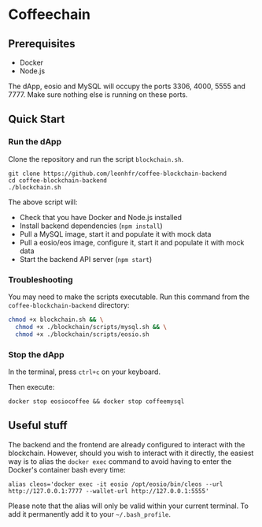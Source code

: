 # Coffeechain

## Prerequisites

* Docker
* Node.js

The dApp, eosio and MySQL will occupy the ports 3306, 4000, 5555 and 7777. Make sure nothing else is running on these ports.

## Quick Start

### Run the dApp

Clone the repository and run the script `blockchain.sh`.

```shell
git clone https://github.com/leonhfr/coffee-blockchain-backend
cd coffee-blockchain-backend
./blockchain.sh
```

The above script will:
* Check that you have Docker and Node.js installed
* Install backend dependencies (`npm install`)
* Pull a MySQL image, start it and populate it with mock data
* Pull a eosio/eos image, configure it, start it and populate it with mock data
* Start the backend API server (`npm start`)

### Troubleshooting
You may need to make the scripts executable. Run this command from the `coffee-blockchain-backend` directory:
```sh
chmod +x blockchain.sh && \
  chmod +x ./blockchain/scripts/mysql.sh && \
  chmod +x ./blockchain/scripts/eosio.sh
```

### Stop the dApp

In the terminal, press `ctrl+c` on your keyboard.

Then execute:
```shell
docker stop eosiocoffee && docker stop coffeemysql
```

## Useful stuff

The backend and the frontend are already configured to interact with the blockchain. However, should you wish to interact with it directly, the easiest way is to alias the `docker exec` command to avoid having to enter the Docker's container bash every time:

```shell
alias cleos='docker exec -it eosio /opt/eosio/bin/cleos --url http://127.0.0.1:7777 --wallet-url http://127.0.0.1:5555'
```

Please note that the alias will only be valid within your current terminal. To add it permanently add it to your `~/.bash_profile`.
